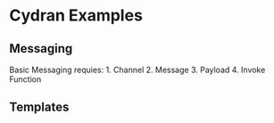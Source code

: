 # Cydran Examples

## Messaging

  Basic Messaging requies:
    1. Channel
    2. Message
    3. Payload
    4. Invoke Function

## Templates


